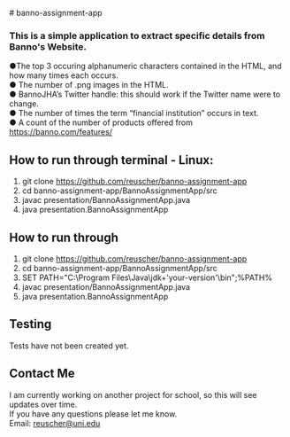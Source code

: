 \# banno-assignment-app
### This is a simple application to extract specific details from Banno's Website.<br /> 
●The top 3 occuring alphanumeric characters contained in the HTML, and how many times each occurs. <br />
● The number of .png images in the HTML.<br />
● BannoJHA’s Twitter handle: this should work if the Twitter name were to change.<br />
● The number of times the term “financial institution” occurs in text.<br />
● A count of the number of products offered from https://banno.com/features/<br />

## How to run through terminal - Linux:
1. git clone https://github.com/reuscher/banno-assignment-app
2. cd banno-assignment-app/BannoAssignmentApp/src
3. javac presentation/BannoAssignmentApp.java
4. java presentation.BannoAssignmentApp

## How to run through 
1. git clone https://github.com/reuscher/banno-assignment-app
2. cd banno-assignment-app/BannoAssignmentApp/src
3. SET PATH="C:\Program Files\Java\jdk+'your-version'\bin";%PATH%
4. javac presentation/BannoAssignmentApp.java
5. java presentation.BannoAssignmentApp
  
## Testing
Tests have not been created yet.

## Contact Me
I am currently working on another project for school, so this will see updates over time. <br />
If you have any questions please let me know.
<br />Email: reuscher@uni.edu
